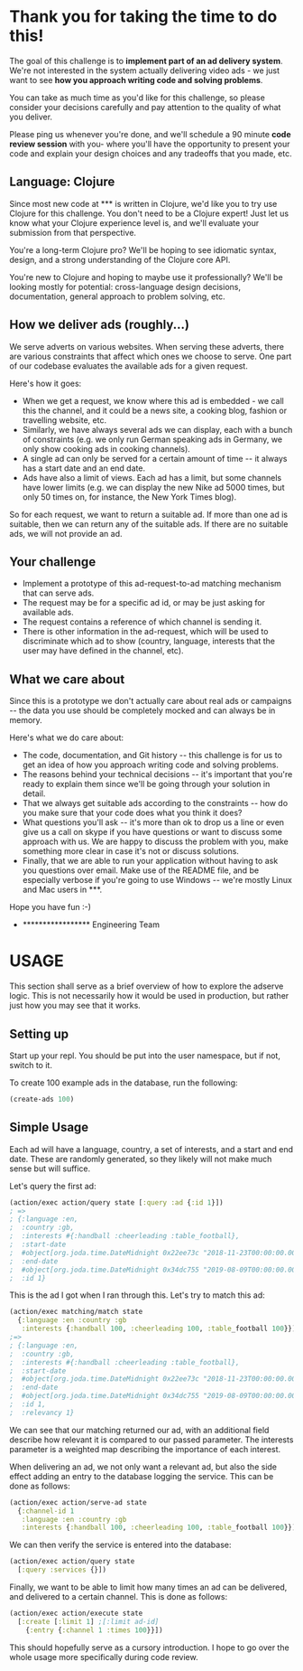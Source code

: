 # Thank you for taking the time to do this!

The goal of this challenge is to **implement part of an ad delivery system**. We're not interested in the system actually delivering video ads - we just want to see **how you approach writing code and solving problems**.

You can take as much time as you'd like for this challenge, so please consider your decisions carefully and pay attention to the quality of what you deliver.

Please ping us whenever you're done, and we'll schedule a 90 minute **code review session** with you- where you'll have the opportunity to present your code and explain your design choices and any tradeoffs that you made, etc.

## Language: Clojure

Since most new code at *** is written in Clojure, we'd like you to try use Clojure for this challenge. You don't need to be a Clojure expert! Just let us know what your Clojure experience level is, and we'll evaluate your submission from that perspective.

You're a long-term Clojure pro? We'll be hoping to see idiomatic syntax, design, and a strong understanding of the Clojure core API.

You're new to Clojure and hoping to maybe use it professionally? We'll be looking mostly for potential: cross-language design decisions, documentation, general approach to problem solving, etc.

## How we deliver ads (roughly...)

We serve adverts on various websites. When serving these adverts, there are various constraints that affect which ones we choose to serve. One part of our codebase evaluates the available ads for a given request.

Here's how it goes:

- When we get a request, we know where this ad is embedded - we call this the channel, and it could be a news site, a cooking blog, fashion or travelling website, etc.
- Similarly, we have always several ads we can display, each with a bunch of constraints (e.g. we only run German speaking ads in Germany, we only show cooking ads in cooking channels).
- A single ad can only be served for a certain amount of time -- it always has a start date and an end date.
- Ads have also a limit of views. Each ad has a limit, but some channels have lower limits (e.g. we can display the new Nike ad 5000 times, but only 50 times on, for instance, the New York Times blog).

So for each request, we want to return a suitable ad. If more than one ad is suitable, then we can return any of the suitable ads. If there are no suitable ads, we will not provide an ad.

## Your challenge

- Implement a prototype of this ad-request-to-ad matching mechanism that can serve ads.
- The request may be for a specific ad id, or may be just asking for available ads.
- The request contains a reference of which channel is sending it.
- There is other information in the ad-request, which will be used to discriminate which ad to show (country, language, interests that the user may have defined in the channel, etc).

## What we care about

Since this is a prototype we don't actually care about real ads or campaigns -- the data you use should be completely mocked and can always be in memory.

Here's what we do care about:

- The code, documentation, and Git history -- this challenge is for us to get an idea of how you approach writing code and solving problems.
- The reasons behind your technical decisions -- it's important that you're ready to explain them since we'll be going through your solution in detail.
- That we always get suitable ads according to the constraints -- how do you make sure that your code does what you think it does?
- What questions you'll ask -- it's more than ok to drop us a line or even give us a call on skype if you have questions or want to discuss some approach with us. We are happy to discuss the problem with you, make something more clear in case it's not or discuss solutions.
- Finally, that we are able to run your application without having to ask you questions over email. Make use of the README file, and be especially verbose if you're going to use Windows -- we're mostly Linux and Mac users in ***.


Hope you have fun :-)  
- ***************** Engineering Team

# USAGE

This section shall serve as a brief overview of how to explore the adserve logic. This is not necessarily how it would be used in production, but rather just how you may see that it works.

## Setting up

Start up your repl. You should be put into the user namespace, but if not, switch to it.

To create 100 example ads in the database, run the following:
```clojure
(create-ads 100)
```

## Simple Usage

Each ad will have a language, country, a set of interests, and a start and end date. These are randomly generated, so they likely will not make much sense but will suffice.

Let's query the first ad:
```clojure
(action/exec action/query state [:query :ad {:id 1}])
; =>
; {:language :en,
;  :country :gb,
;  :interests #{:handball :cheerleading :table_football},
;  :start-date
;  #object[org.joda.time.DateMidnight 0x22ee73c "2018-11-23T00:00:00.000Z"],
;  :end-date
;  #object[org.joda.time.DateMidnight 0x34dc755 "2019-08-09T00:00:00.000Z"],
;  :id 1}
```
This is the ad I got when I ran through this. Let's try to match this ad:
```clojure
(action/exec matching/match state
  {:language :en :country :gb
   :interests {:handball 100, :cheerleading 100, :table_football 100}})
;=>
; {:language :en,
;  :country :gb,
;  :interests #{:handball :cheerleading :table_football},
;  :start-date
;  #object[org.joda.time.DateMidnight 0x22ee73c "2018-11-23T00:00:00.000Z"],
;  :end-date
;  #object[org.joda.time.DateMidnight 0x34dc755 "2019-08-09T00:00:00.000Z"],
;  :id 1,
;  :relevancy 1}
```

We can see that our matching returned our ad, with an additional field describe how relevant it is compared to our passed parameter. The interests parameter is a weighted map describing the importance of each interest.

When delivering an ad, we not only want a relevant ad, but also the side effect adding an entry to the database logging the service. This can be done as follows:
```clojure
(action/exec action/serve-ad state
  {:channel-id 1
   :language :en :country :gb
   :interests {:handball 100, :cheerleading 100, :table_football 100}})
```

We can then verify the service is entered into the database:
```clojure
(action/exec action/query state
  [:query :services {}])
```

Finally, we want to be able to limit how many times an ad can be delivered, and delivered to a certain channel. This is done as follows:

```clojure
(action/exec action/execute state
  [:create [:limit 1] ;[:limit ad-id]
    {:entry {:channel 1 :times 100}}])
```

This should hopefully serve as a cursory introduction. I hope to go over the whole usage more specifically during code review.

